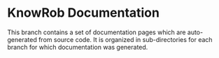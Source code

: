 # KnowRob Documentation

This branch contains a set of documentation pages which are auto-generated from source code.
It is organized in sub-directories for each branch for which documentation was generated.
